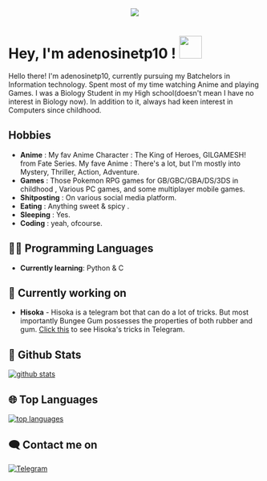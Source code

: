 <div align="center">
    <img src="https://telegra.ph/file/155c176cf362ce729ceb1.jpg">
</div>

# Hey, I'm adenosinetp10 ! <img src="https://raw.githubusercontent.com/MartinHeinz/MartinHeinz/master/wave.gif" width="45px">

Hello there! I'm adenosinetp10, currently pursuing my Batchelors in Information technology. Spent most of my time watching Anime and playing Games. I was a Biology Student in my High school(doesn't mean I have no interest in Biology now). In addition to it, always had keen interest in Computers since childhood.

## Hobbies

- **Anime** : My fav Anime Character : The King of Heroes, GILGAMESH! from Fate Series. My fave Anime : There's a lot, but I'm mostly into Mystery, Thriller, Action, Adventure.
- **Games** : Those Pokemon RPG games for GB/GBC/GBA/DS/3DS in childhood , Various PC games, and some multiplayer mobile games.
- **Shitposting** : On various social media platform.
- **Eating** : Anything sweet & spicy .
- **Sleeping** : Yes.
- **Coding** : yeah, ofcourse.

## 👩‍💻 Programming Languages

- **Currently learning**: Python & C

## 🔭 Currently working on
- **Hisoka** - Hisoka is a telegram bot that can do a lot of tricks. But most importantly Bungee Gum possesses the properties of both rubber and gum. [Click this](https://t.me/hisokaDankBot) to see Hisoka's tricks in Telegram.

##  🐙 **Github Stats**

[![github stats](https://github-readme-stats.vercel.app/api?username=adenosinetp10&show_icons=true&theme=radical)](https://github.com/adenosinetp10)

## 🌐 **Top Languages**

[![top languages](https://github-readme-stats.vercel.app/api/top-langs/?username=adenosinetp10&show_icons=true&theme=radical&layout=compact)](https://github.com/adenosinetp10)
   

## 🗨️ Contact me on


[![Telegram](https://img.shields.io/badge/telegram-1b77FF.svg?style=for-the-badge&logo=telegram)](https://t.me/ATPnull)

